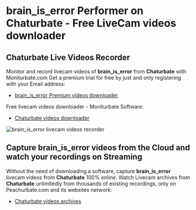 # brain_is_error Performer on Chaturbate - Free LiveCam videos downloader

## Chaturbate Live Videos Recorder

Monitor and record livecam videos of **brain_is_error** from **Chaturbate** with Moniturbate.com
Get a premium trial for free by just and only registering with your Email address:
* [brain_is_error Premium videos downloader](https://moniturbate.com/request-demo-licence-key.html)

Free livecam videos downloader - Moniturbate Software:
* [Chaturbate videos downloader](https://moniturbate.com/moniturbate-download-software.html)

![brain_is_error livecam videos recorder](https://peachurnet.com/templates/moniturbate-software.png)


## Capture brain_is_error videos from the Cloud and watch your recordings on Streaming

Without the need of downloading a software, capture **brain_is_error** livecam videos from **Chaturbate** 100% online.
Watch Livecam archives from **Chaturbate** unlimitedly from thousands of existing recordings, only on Peachurbate.com and its websites network:
* [Chaturbate videos archives](https://peachurnet.com/)